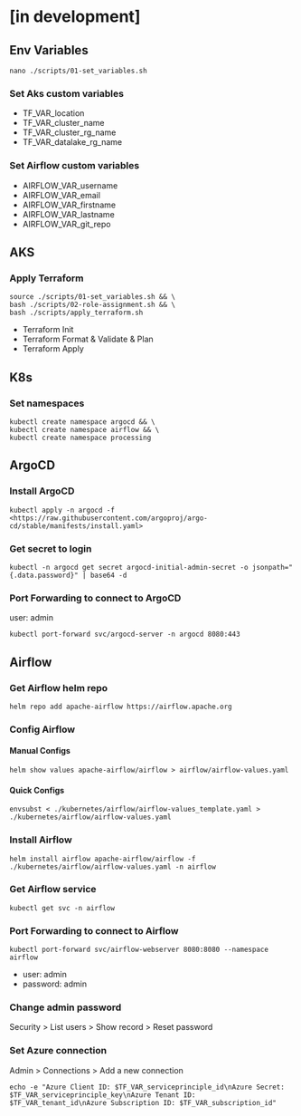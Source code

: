 # [in development]

## Env Variables

    nano ./scripts/01-set_variables.sh

### Set Aks custom variables

- TF_VAR_location
- TF_VAR_cluster_name
- TF_VAR_cluster_rg_name
- TF_VAR_datalake_rg_name

### Set Airflow custom variables

- AIRFLOW_VAR_username
- AIRFLOW_VAR_email
- AIRFLOW_VAR_firstname
- AIRFLOW_VAR_lastname
- AIRFLOW_VAR_git_repo

## AKS

### Apply Terraform

    source ./scripts/01-set_variables.sh && \
    bash ./scripts/02-role-assignment.sh && \
    bash ./scripts/apply_terraform.sh

- Terraform Init
- Terraform Format & Validate & Plan
- Terraform Apply

## K8s

### Set namespaces

    kubectl create namespace argocd && \
    kubectl create namespace airflow && \
    kubectl create namespace processing

## ArgoCD

### Install ArgoCD

    kubectl apply -n argocd -f <https://raw.githubusercontent.com/argoproj/argo-cd/stable/manifests/install.yaml>

### Get secret to login

    kubectl -n argocd get secret argocd-initial-admin-secret -o jsonpath="{.data.password}" | base64 -d

### Port Forwarding to connect to ArgoCD

user: admin

    kubectl port-forward svc/argocd-server -n argocd 8080:443

## Airflow

### Get Airflow helm repo

    helm repo add apache-airflow https://airflow.apache.org

### Config Airflow

#### Manual Configs

    helm show values apache-airflow/airflow > airflow/airflow-values.yaml

#### Quick Configs

    envsubst < ./kubernetes/airflow/airflow-values_template.yaml > ./kubernetes/airflow/airflow-values.yaml

### Install Airflow

    helm install airflow apache-airflow/airflow -f ./kubernetes/airflow/airflow-values.yaml -n airflow

### Get Airflow service

    kubectl get svc -n airflow

### Port Forwarding to connect to Airflow

    kubectl port-forward svc/airflow-webserver 8080:8080 --namespace airflow

- user: admin
- password: admin

### Change admin password

Security > List users > Show record > Reset password

### Set Azure connection

Admin > Connections > Add a new connection

    echo -e "Azure Client ID: $TF_VAR_serviceprinciple_id\nAzure Secret: $TF_VAR_serviceprinciple_key\nAzure Tenant ID: $TF_VAR_tenant_id\nAzure Subscription ID: $TF_VAR_subscription_id"
